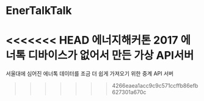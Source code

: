 # EnerTalkTalk
<<<<<<< HEAD
에너지해커톤 2017 에너톡 디바이스가 없어서 만든 가상 API서버
=======
서울대에 심어진 에너톡 데이터를 조금 더 쉽게 가져오기 위한 중계 API 서버
>>>>>>> 4266eaea1acc9c9c571ccffb86efb627301a670c
